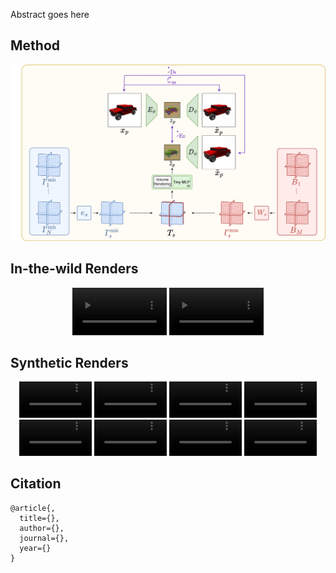 <p align="justify">Abstract goes here</p>

## Method
![Figure](assets/css/schema.svg)

## In-the-wild Renders
<center>
    <div>
<!--         <video width="30%" height="30%" autoplay muted loop playsinline>
            <source src="assets/css/brandenburg.mp4" type="video/mp4" style="display: inline-block;">
            Your browser does not support the video tag.
        </video> -->
        <video width="30%" height="30%" autoplay muted loop playsinline>
            <source src="assets/css/sacre.mp4" type="video/mp4" style="display: inline-block;">
            Your browser does not support the video tag.
        </video>
        <video width="30%" height="30%" autoplay muted loop playsinline>
            <source src="assets/css/trevi.mp4" type="video/mp4" style="display: inline-block;">
            Your browser does not support the video tag.
        </video>
    </div>
</center>

## Synthetic Renders
<center>
    <div>
        <video width="23%" height="23%" autoplay muted loop playsinline>
            <source src="assets/css/chair.mp4" type="video/mp4" style="display: inline-block;">
            Your browser does not support the video tag.
        </video>
        <video width="23%" height="23%" autoplay muted loop playsinline>
            <source src="assets/css/drums.mp4" type="video/mp4" style="display: inline-block;">
            Your browser does not support the video tag.
        </video>
        <video width="23%" height="23%" autoplay muted loop playsinline>
            <source src="assets/css/ficus.mp4" type="video/mp4" style="display: inline-block;">
            Your browser does not support the video tag.
        </video>
        <video width="23%" height="23%" autoplay muted loop playsinline>
            <source src="assets/css/hotdog.mp4" type="video/mp4" style="display: inline-block;">
            Your browser does not support the video tag.
        </video>
    </div>
    <div>
        <video width="23%" height="23%" autoplay muted loop playsinline>
            <source src="assets/css/lego.mp4" type="video/mp4" style="display: inline-block;">
            Your browser does not support the video tag.
        </video>
        <video width="23%" height="23%" autoplay muted loop playsinline>
            <source src="assets/css/materials.mp4" type="video/mp4" style="display: inline-block;">
            Your browser does not support the video tag.
        </video>
        <video width="23%" height="23%" autoplay muted loop playsinline>
            <source src="assets/css/mic.mp4" type="video/mp4" style="display: inline-block;">
            Your browser does not support the video tag.
        </video>
        <video width="23%" height="23%" autoplay muted loop playsinline>
            <source src="assets/css/ship.mp4" type="video/mp4" style="display: inline-block;">
            Your browser does not support the video tag.
        </video>
    </div>
</center>

## Citation
```
@article{,
  title={},
  author={},
  journal={},
  year={}
}
```
